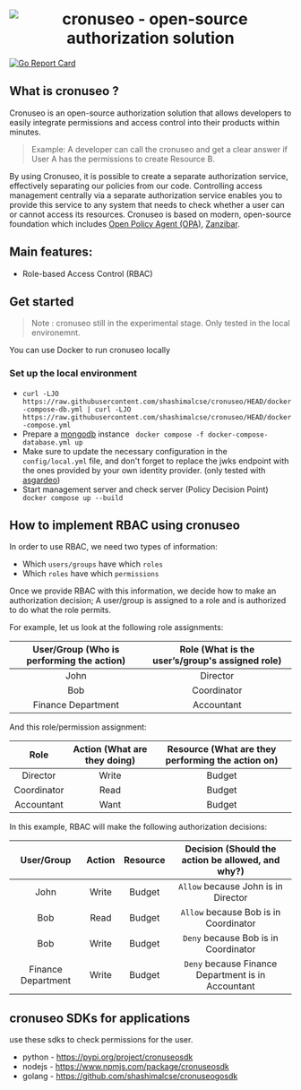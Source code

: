 <h1 align="center"><img src="https://user-images.githubusercontent.com/43197743/233458042-c0b08684-87fa-471b-8f13-5b23d84ecd0a.png" alt="cronuseo - open-source authorization solution"></h1>

<p align="left">
    <a href="https://goreportcard.com/report/github.com/shashimalcse/cronuseo"><img src="https://goreportcard.com/badge/github.com/shashimalcse/cronuseo" alt="Go Report Card"></a>
</p>

## What is cronuseo ?

Cronuseo is an open-source authorization solution that allows developers to easily integrate permissions and access control into their products within minutes.

> Example: A developer can call the cronuseo and get a clear answer if User A has the permissions to create Resource B.

By using Cronuseo, it is possible to create a separate authorization service, effectively separating our policies from our code. Controlling access management centrally via a separate authorization service enables you to provide this service to any system that needs to check whether a user can or cannot access its resources. Cronuseo is based on modern, open-source foundation which includes [Open Policy Agent (OPA)](https://www.openpolicyagent.org/), [Zanzibar](https://research.google/pubs/pub48190/).

## Main features:

* Role-based Access Control (RBAC)

## Get started

> Note : cronuseo still in the experimental stage. Only tested in the local environemnt.

You can use Docker to run cronuseo locally
### Set up the local environment

* ``` curl -LJO https://raw.githubusercontent.com/shashimalcse/cronuseo/HEAD/docker-compose-db.yml | curl -LJO https://raw.githubusercontent.com/shashimalcse/cronuseo/HEAD/docker-compose.yml ```
* Prepare a [mongodb](https://hub.docker.com/_/mongo) instance ``` docker compose -f docker-compose-database.yml up```
* Make sure to update the necessary configuration in the `config/local.yml` file, and don't forget to replace the jwks endpoint with the ones provided by your own identity provider. (only tested with [asgardeo](https://wso2.com/asgardeo/))
* Start management server and check server (Policy Decision Point) ``` docker compose up --build```

## How to implement RBAC using cronuseo

In order to use RBAC, we need two types of information:
- Which `users/groups` have which `roles`
- Which `roles` have which `permissions`

Once we provide RBAC with this information, we decide how to make an authorization decision; A user/group is assigned to a role and is authorized to do what the role permits. 

For example, let us look at the following role assignments:

| User/Group (Who is performing the action) | Role (What is the user’s/group's assigned role) |
| :---:   | :---: |
| John | Director   |
| Bob | Coordinator |
| Finance Department | Accountant |

And this role/permission assignment: 

| Role | Action (What are they doing) | Resource (What are they performing the action on) |
| :---:   | :---: | :---: |
| Director | Write | Budget |
| Coordinator | Read | Budget |
| Accountant | Want | Budget |

In this example, RBAC will make the following authorization decisions:

| User/Group | Action | Resource | Decision (Should the action be allowed, and why?)|
| :---:   | :---: | :---: | :---: |
| John | Write | Budget | `Allow` because John is in Director |
| Bob | Read | Budget | `Allow` because Bob is in Coordinator |
| Bob | Write | Budget | `Deny` because Bob is in Coordinator |
| Finance Department | Write | Budget | `Deny` because Finance Department is in Accountant |

## cronuseo SDKs for applications
use these sdks to check permissions for the user.
* python - https://pypi.org/project/cronuseosdk
* nodejs - https://www.npmjs.com/package/cronuseosdk
* golang - https://github.com/shashimalcse/cronuseogosdk

